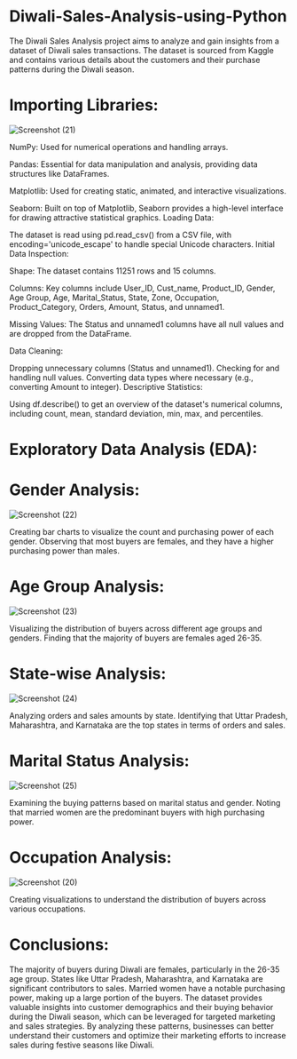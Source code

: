 # Diwali-Sales-Analysis-using-Python
The Diwali Sales Analysis project aims to analyze and gain insights from a dataset of Diwali sales transactions. The dataset is sourced from Kaggle and contains various details about the customers and their purchase patterns during the Diwali season.

# Importing Libraries:
![Screenshot (21)](https://github.com/UtkarshShukla-Dev/Diwali-Sales-Analysis-using-Python/assets/136150238/6583c983-0603-4121-abbc-6795e6d9e601)

 NumPy: Used for numerical operations and handling arrays.
 
Pandas: Essential for data manipulation and analysis, providing data structures like DataFrames.

Matplotlib: Used for creating static, animated, and interactive visualizations.

Seaborn: Built on top of Matplotlib, Seaborn provides a high-level interface for drawing attractive statistical graphics.
Loading Data:

The dataset is read using pd.read_csv() from a CSV file, with encoding='unicode_escape' to handle special Unicode characters.
Initial Data Inspection:

Shape: The dataset contains 11251 rows and 15 columns.

Columns: Key columns include User_ID, Cust_name, Product_ID, Gender, Age Group, Age, Marital_Status, State, Zone, Occupation, Product_Category, Orders, Amount, Status, and unnamed1.

Missing Values: The Status and unnamed1 columns have all null values and are dropped from the DataFrame.

Data Cleaning:

Dropping unnecessary columns (Status and unnamed1).
Checking for and handling null values.
Converting data types where necessary (e.g., converting Amount to integer).
Descriptive Statistics:

Using df.describe() to get an overview of the dataset's numerical columns, including count, mean, standard deviation, min, max, and percentiles.
# Exploratory Data Analysis (EDA):

# Gender Analysis:
![Screenshot (22)](https://github.com/UtkarshShukla-Dev/Diwali-Sales-Analysis-using-Python/assets/136150238/365309e8-f256-49ed-b947-daa4d3c65fcf)

Creating bar charts to visualize the count and purchasing power of each gender.
Observing that most buyers are females, and they have a higher purchasing power than males.
# Age Group Analysis:
![Screenshot (23)](https://github.com/UtkarshShukla-Dev/Diwali-Sales-Analysis-using-Python/assets/136150238/e1ecb41d-1f9e-4f30-b2b0-55765f4357e8)

Visualizing the distribution of buyers across different age groups and genders.
Finding that the majority of buyers are females aged 26-35.
# State-wise Analysis:
![Screenshot (24)](https://github.com/UtkarshShukla-Dev/Diwali-Sales-Analysis-using-Python/assets/136150238/9faa8238-9d97-4a1e-a9ca-ae24c3b93ab5)

Analyzing orders and sales amounts by state.
Identifying that Uttar Pradesh, Maharashtra, and Karnataka are the top states in terms of orders and sales.
# Marital Status Analysis:
![Screenshot (25)](https://github.com/UtkarshShukla-Dev/Diwali-Sales-Analysis-using-Python/assets/136150238/295deffd-518c-49b1-b131-5ec90dedfba4)

Examining the buying patterns based on marital status and gender.
Noting that married women are the predominant buyers with high purchasing power.
# Occupation Analysis:
![Screenshot (20)](https://github.com/UtkarshShukla-Dev/Diwali-Sales-Analysis-using-Python/assets/136150238/88124c73-408a-4165-a1b5-981a40f8bb14)

Creating visualizations to understand the distribution of buyers across various occupations.

# Conclusions:

The majority of buyers during Diwali are females, particularly in the 26-35 age group.
States like Uttar Pradesh, Maharashtra, and Karnataka are significant contributors to sales.
Married women have a notable purchasing power, making up a large portion of the buyers.
The dataset provides valuable insights into customer demographics and their buying behavior during the Diwali season, which can be leveraged for targeted marketing and sales strategies.
By analyzing these patterns, businesses can better understand their customers and optimize their marketing efforts to increase sales during festive seasons like Diwali.






